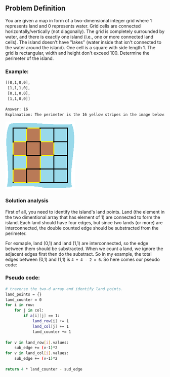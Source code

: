 ## Problem Definition
You are given a map in form of a two-dimensional integer grid where 1 represents land and 0 represents water. Grid cells are connected horizontally/vertically (not diagonally). The grid is completely surrounded by water, and there is exactly one island (i.e., one or more connected land cells). The island doesn't have "lakes" (water inside that isn't connected to the water around the island). One cell is a square with side length 1. The grid is rectangular, width and height don't exceed 100. Determine the perimeter of the island.

### Example:
```bash
[[0,1,0,0],
 [1,1,1,0],
 [0,1,0,0],
 [1,1,0,0]]

Answer: 16
Explanation: The perimeter is the 16 yellow stripes in the image below:
```
![image](island.png)

### Solution analysis
First of all, you need to identify the island's land points. Land (the element in the two dimentional array that has element of 1) are connected to form the island. Each land should have four edges, but since two lands (or more) are interconnected, the double counted edge should be substracted from the perimeter.

For exmaple, land (0,1) and land (1,1) are interconnected, so the edge between them should be substracted. When we count a land, we ignore the adjacent edges first then do the substract. So in my example, the total edges between (0,1) and (1,1) is `4 + 4 - 2 = 6`. So here comes our pseudo code:

### Pseudo code:
```bash
# traverse the two-d array and identify land points.
land_points = {}
land_counter = 0
for i in row:
    for j in col:
        if a[i][j] == 1:
            land_row[i] += 1
            land_col[j] += 1
            land_counter += 1 

for v in land_row[i].values:
    sub_edge += (v-1)*2
for v in land_col[i].values:
    sub_edge += (v-1)*2

return 4 * land_counter - sud_edge
```